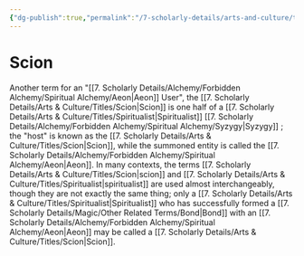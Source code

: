 ```yaml
---
{"dg-publish":true,"permalink":"/7-scholarly-details/arts-and-culture/titles/scion/","noteIcon":""}
---
```


# Scion

Another term for an "[[7. Scholarly Details/Alchemy/Forbidden Alchemy/Spiritual Alchemy/Aeon\|Aeon]] User", the [[7. Scholarly Details/Arts & Culture/Titles/Scion\|Scion]] is one half of a [[7. Scholarly Details/Arts & Culture/Titles/Spiritualist\|Spiritualist]] [[7. Scholarly Details/Alchemy/Forbidden Alchemy/Spiritual Alchemy/Syzygy\|Syzygy]] ; the "host" is known as the [[7. Scholarly Details/Arts & Culture/Titles/Scion\|Scion]], while the summoned entity is called the [[7. Scholarly Details/Alchemy/Forbidden Alchemy/Spiritual Alchemy/Aeon\|Aeon]]. In many contexts, the terms [[7. Scholarly Details/Arts & Culture/Titles/Scion\|scion]] and [[7. Scholarly Details/Arts & Culture/Titles/Spiritualist\|spiritualist]] are used almost interchangeably, though they are not exactly the same thing; only a [[7. Scholarly Details/Arts & Culture/Titles/Spiritualist\|Spiritualist]] who has successfully formed a [[7. Scholarly Details/Magic/Other Related Terms/Bond\|Bond]] with an [[7. Scholarly Details/Alchemy/Forbidden Alchemy/Spiritual Alchemy/Aeon\|Aeon]] may be called a [[7. Scholarly Details/Arts & Culture/Titles/Scion\|Scion]]. 